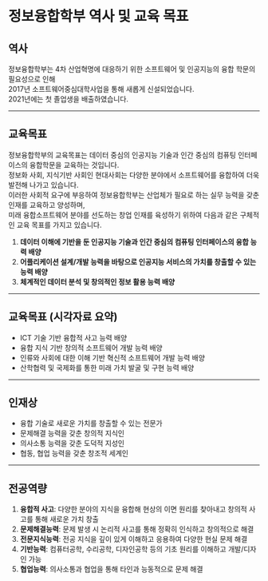 # 정보융합학부 역사 및 교육 목표

## 역사
정보융합학부는 4차 산업혁명에 대응하기 위한 소프트웨어 및 인공지능의 융합 학문의 필요성으로 인해  
2017년 소프트웨어중심대학사업을 통해 새롭게 신설되었습니다.  
2021년에는 첫 졸업생을 배출하였습니다.

---

## 교육목표
정보융합학부의 교육목표는 데이터 중심의 인공지능 기술과 인간 중심의 컴퓨팅 인터페이스의 융합학문을 교육하는 것입니다.  
정보화 사회, 지식기반 사회인 현대사회는 다양한 분야에서 소프트웨어를 융합하여 더욱 발전해 나가고 있습니다.  
이러한 사회적 요구에 부응하여 정보융합학부는 산업체가 필요로 하는 실무 능력을 갖춘 인재를 교육하고 양성하며,  
미래 융합소프트웨어 분야를 선도하는 창업 인재를 육성하기 위하여 다음과 같은 구체적인 교육 목표를 가지고 있습니다.

1. **데이터 이해에 기반을 둔 인공지능 기술과 인간 중심의 컴퓨팅 인터페이스의 융합 능력 배양**
2. **어플리케이션 설계/개발 능력을 바탕으로 인공지능 서비스의 가치를 창출할 수 있는 능력 배양**
3. **체계적인 데이터 분석 및 창의적인 정보 활용 능력 배양**

---

## 교육목표 (시각자료 요약)
- ICT 기술 기반 융합적 사고 능력 배양
- 융합 지식 기반 창의적 소프트웨어 개발 능력 배양
- 인류와 사회에 대한 이해 기반 혁신적 소프트웨어 개발 능력 배양
- 산학협력 및 국제화를 통한 미래 가치 발굴 및 구현 능력 배양

---

## 인재상
- 융합 기술로 새로운 가치를 창출할 수 있는 전문가
- 문제해결 능력을 갖춘 창의적 지식인
- 의사소통 능력을 갖춘 도덕적 지성인
- 협동, 협업 능력을 갖춘 창조적 세계인

---

## 전공역량
1. **융합적 사고**: 다양한 분야의 지식을 융합해 현상의 이면 원리를 찾아내고 창의적 사고를 통해 새로운 가치 창출
2. **문제해결능력**: 문제 발생 시 논리적 사고를 통해 정확히 인식하고 창의적으로 해결
3. **전문지식능력**: 전공 지식을 깊이 있게 이해하고 응용하여 다양한 현실 문제 해결
4. **기반능력**: 컴퓨터공학, 수리공학, 디자인공학 등의 기초 원리를 이해하고 개발/디자인 가능
5. **협업능력**: 의사소통과 협업을 통해 타인과 능동적으로 문제 해결
